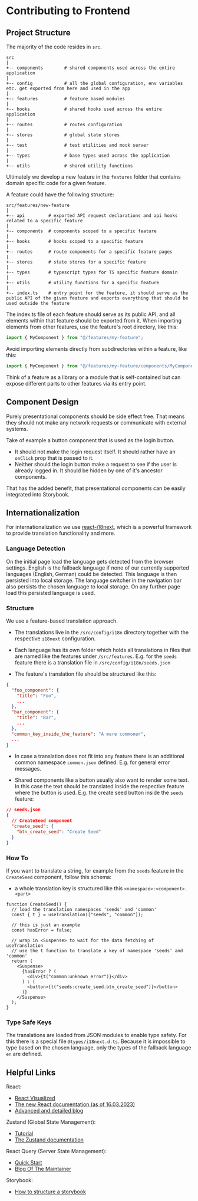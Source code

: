 # Contributing to Frontend

## Project Structure

The majority of the code resides in `src`.

```
src
|
+-- components        # shared components used across the entire application
|
+-- config            # all the global configuration, env variables etc. get exported from here and used in the app
|
+-- features          # feature based modules
|
+-- hooks             # shared hooks used across the entire application
|
+-- routes            # routes configuration
|
+-- stores            # global state stores
|
+-- test              # test utilities and mock server
|
+-- types             # base types used across the application
|
+-- utils             # shared utility functions
```

Ultimately we develop a new feature in the `features` folder that contains domain specific code for a given feature.

A feature could have the following structure:

```
src/features/new-feature
|
+-- api         # exported API request declarations and api hooks related to a specific feature
|
+-- components  # components scoped to a specific feature
|
+-- hooks       # hooks scoped to a specific feature
|
+-- routes      # route components for a specific feature pages
|
+-- stores      # state stores for a specific feature
|
+-- types       # typescript types for TS specific feature domain
|
+-- utils       # utility functions for a specific feature
|
+-- index.ts    # entry point for the feature, it should serve as the public API of the given feature and exports everything that should be used outside the feature
```

The index.ts file of each feature should serve as its public API, and all elements within that feature should be exported from it. When importing elements from other features, use the feature's root directory, like this:

```typescript
import { MyComponent } from "@/features/my-feature";
```

Avoid importing elements directly from subdirectories within a feature, like this:

```typescript
import { MyComponent } from "@/features/my-feature/components/MyComponent";
```

Think of a feature as a library or a module that is self-contained but can expose different parts to other features via its entry point.

## Component Design

Purely presentational components should be side effect free.
That means they should not make any network requests or communicate with external systems.

Take of example a button component that is used as the login button.

- It should not make the login request itself.
  It should rather have an `onClick` prop that is passed to it.
- Neither should the login button make a request to see if the user is already logged in.
  It should be hidden by one of it's ancestor components.

That has the added benefit, that presentational components can be easily integrated into Storybook.

## Internationalization

For internationalization we use [react-i18next](https://react.i18next.com/latest/usetranslation-hook), which is a powerful framework to provide translation functionality and more.

### Language Detection

On the initial page load the language gets detected from the browser settings.
English is the fallback language if none of our currently supported languages (English, German) could be detected.
This language is then persisted into local storage.
The language switcher in the navigation bar also persists the chosen language to local storage.
On any further page load this persisted language is used.

### Structure

We use a feature-based translation approach.

- The translations live in the `/src/config/i18n` directory together with the respective `i18next` configuration.
- Each language has its own folder which holds all translations in files that are named like the features under `/src/features`.
  E.g. for the `seeds` feature there is a translation file in `/src/config/i18n/seeds.json`

- The feature's translation file should be structured like this:

```json
{
  "foo_component": {
    "title": "Foo",
    ...
  },
  "bar_component": {
    "title": "Bar",
    ...
  },
  "common_key_inside_the_feature": "A mere commoner",
  ...
}
```

- In case a translation does not fit into any feature there is an additional common namespace `common.json` defined.
  E.g. for general error messages.

- Shared components like a button usually also want to render some text.
  In this case the text should be translated inside the respective feature where the button is used.
  E.g. the create seed button inside the `seeds` feature:

```json
// seeds.json
{
  // CreateSeed component
  "create_seed": {
    "btn_create_seed": "Create Seed"
  }
}
```

### How To

If you want to translate a string, for example from the `seeds` feature in the `CreateSeed` component, follow this schema:

- a whole translation key is structured like this `<namespace>:<component>.<part>`

```tsx
function CreateSeed() {
  // load the translation namespaces 'seeds' and 'common'
  const { t } = useTranslation(["seeds", "common"]);

  // this is just an example
  const hasError = false;

  // wrap in <Suspense> to wait for the data fetching of useTranslation
  // use the t function to translate a key of namespace 'seeds' and 'common'
  return (
    <Suspense>
      {hasError ? (
        <div>{t("common:unknown_error")}</div>
      ) : (
        <button>{t("seeds:create_seed.btn_create_seed")}</button>
      )}
    </Suspense>
  );
}
```

### Type Safe Keys

The translations are loaded from JSON modules to enable type safety.
For this there is a special file `@types/i18next.d.ts`.
Because it is impossible to type based on the chosen language, only the types of the fallback language `en` are defined.

## Helpful Links

React:

- [React Visualized](https://react.gg/visualized)
- [The new React documentation (as of 16.03.2023)](https://react.dev/learn)
- [Advanced and detailed blog](https://kentcdodds.com/blog?q=react)

Zustand (Global State Management):

- [Tutorial](https://blog.logrocket.com/managing-react-state-zustand/)
- [The Zustand documentation](https://github.com/pmndrs/zustand)

React Query (Server State Management):

- [Quick Start](https://tanstack.com/query/v4/docs/react/quick-start)
- [Blog Of The Maintainer](https://tkdodo.eu/blog/all)

Storybook:

- [How to structure a storybook](https://storybook.js.org/blog/structuring-your-storybook/)
